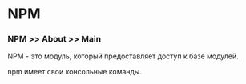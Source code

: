 # NPM

### NPM >> About >> Main
NPM - это модуль, который предоставляет доступ к базе модулей.

npm имеет свои консольные команды.
